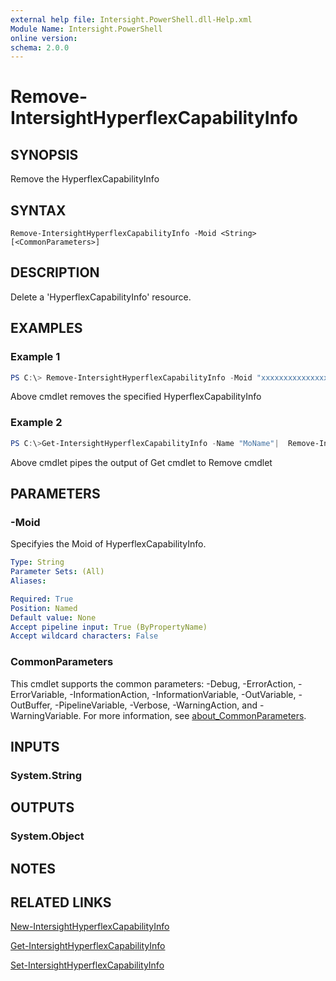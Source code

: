 ```yaml
---
external help file: Intersight.PowerShell.dll-Help.xml
Module Name: Intersight.PowerShell
online version:
schema: 2.0.0
---
```


# Remove-IntersightHyperflexCapabilityInfo

## SYNOPSIS
Remove the HyperflexCapabilityInfo

## SYNTAX

```
Remove-IntersightHyperflexCapabilityInfo -Moid <String> [<CommonParameters>]
```

## DESCRIPTION
Delete a &apos;HyperflexCapabilityInfo&apos; resource.

## EXAMPLES

### Example 1
```powershell
PS C:\> Remove-IntersightHyperflexCapabilityInfo -Moid "xxxxxxxxxxxxxxxxxxxxxxxxxxx"
```
Above cmdlet removes the specified HyperflexCapabilityInfo 

### Example 2
```powershell
PS C:\>Get-IntersightHyperflexCapabilityInfo -Name "MoName"|  Remove-IntersightHyperflexCapabilityInfo
```
Above cmdlet pipes the output of Get cmdlet to Remove cmdlet

## PARAMETERS

### -Moid
Specifyies the Moid of HyperflexCapabilityInfo.

```yaml
Type: String
Parameter Sets: (All)
Aliases:

Required: True
Position: Named
Default value: None
Accept pipeline input: True (ByPropertyName)
Accept wildcard characters: False
```

### CommonParameters
This cmdlet supports the common parameters: -Debug, -ErrorAction, -ErrorVariable, -InformationAction, -InformationVariable, -OutVariable, -OutBuffer, -PipelineVariable, -Verbose, -WarningAction, and -WarningVariable. For more information, see [about_CommonParameters](http://go.microsoft.com/fwlink/?LinkID=113216).

## INPUTS

### System.String

## OUTPUTS

### System.Object
## NOTES

## RELATED LINKS

[New-IntersightHyperflexCapabilityInfo](./New-IntersightHyperflexCapabilityInfo.md)

[Get-IntersightHyperflexCapabilityInfo](./Get-IntersightHyperflexCapabilityInfo.md)

[Set-IntersightHyperflexCapabilityInfo](./Set-IntersightHyperflexCapabilityInfo.md)

